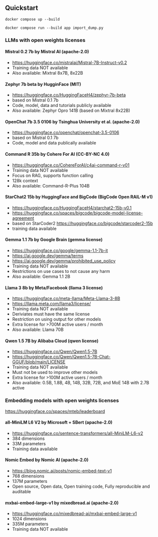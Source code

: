 ## Quickstart

```
docker compose up --build
```

```
docker compose run --build app import_dump.py
```

### LLMs with open weights licenses

#### Mistral 0.2 7b by Mistral AI (apache-2.0)

- https://huggingface.co/mistralai/Mistral-7B-Instruct-v0.2
- Training data NOT available
- Also available: Mixtral 8x7B, 8x22B

#### Zephyr 7b beta by HugginFace (MIT)

- https://huggingface.co/HuggingFaceH4/zephyr-7b-beta
- based on Mistral 0.1 7b
- Code, model, data and tutorials publicly available
- Also available: Zephyr Opro 141B (based on Mixtral 8x22B)

#### OpenChat 7b 3.5 0106 by Tsinghua University et al. (apache-2.0)

- https://huggingface.co/openchat/openchat-3.5-0106
- based on Mistral 0.1 7b
- Code, model and data publically available

#### Command R 35b by Cohere For AI (CC-BY-NC 4.0)

- https://huggingface.co/CohereForAI/c4ai-command-r-v01
- Training data NOT available
- Focus on RAG, supports function calling
- 128k context
- Also available: Command-R-Plus 104B

#### StarChat2 15b by HuggingFace and BigCode (BigCode Open RAIL-M v1)

- https://huggingface.co/HuggingFaceH4/starchat2-15b-v0.1
- https://huggingface.co/spaces/bigcode/bigcode-model-license-agreement
- based on StarCoder2 https://huggingface.co/bigcode/starcoder2-15b
- training data available

#### Gemma 1.1 7b by Google Brain (gemma license)

- https://huggingface.co/google/gemma-1.1-7b-it
- https://ai.google.dev/gemma/terms
- https://ai.google.dev/gemma/prohibited_use_policy
- Training data NOT available
- Restrictions on use cases to not cause any harm 
- Also available: Gemma 1.1 2B

#### Llama 3 8b by Meta/Facebook (llama 3 license)

- https://huggingface.co/meta-llama/Meta-Llama-3-8B
- https://llama.meta.com/llama3/license/
- Training data NOT available
- Deriviates must have the same license
- Restriction on using output for other models
- Extra license for >700M active users / month
- Also available: Llama 70B

#### Qwen 1.5 7B by Alibaba Cloud (qwen license)

- https://huggingface.co/Qwen/Qwen1.5-7B
- https://huggingface.co/Qwen/Qwen1.5-7B-Chat-GGUF/blob/main/LICENSE
- Training data NOT available
- Must not be used to improve other models
- Extra license for >100M active users / month
- Also available: 0.5B, 1.8B, 4B, 14B, 32B, 72B, and MoE 14B with 2.7B active


### Embedding models with open weights licenses

https://huggingface.co/spaces/mteb/leaderboard

#### all-MiniLM L6 V2 by Microsoft + SBert (apache-2.0)

- https://huggingface.co/sentence-transformers/all-MiniLM-L6-v2
- 384 dimensions
- 33M parameters
- Training data available

#### Nomic Embed by Nomic AI (apache-2.0)

- https://blog.nomic.ai/posts/nomic-embed-text-v1
- 768 dimensions
- 137M parameters
- Open source, Open data, Open training code, Fully reproducible and auditable

#### mxbai-embed-large-v1 by mixedbread.ai (apache-2.0)

- https://huggingface.co/mixedbread-ai/mxbai-embed-large-v1
- 1024 dimensions
- 335M parameters
- Training data NOT available

